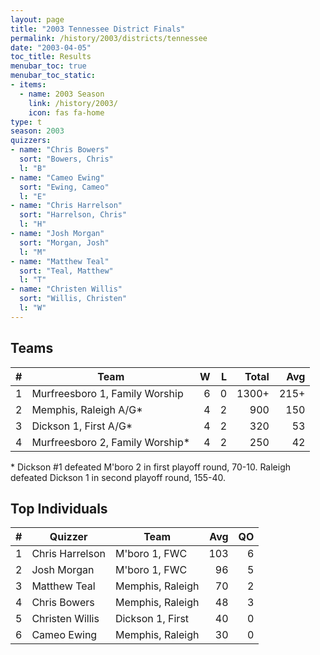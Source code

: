 ```yaml
---
layout: page
title: "2003 Tennessee District Finals"
permalink: /history/2003/districts/tennessee
date: "2003-04-05"
toc_title: Results
menubar_toc: true
menubar_toc_static:
- items:
  - name: 2003 Season
    link: /history/2003/
    icon: fas fa-home
type: t
season: 2003
quizzers:
- name: "Chris Bowers"
  sort: "Bowers, Chris"
  l: "B"
- name: "Cameo Ewing"
  sort: "Ewing, Cameo"
  l: "E"
- name: "Chris Harrelson"
  sort: "Harrelson, Chris"
  l: "H"
- name: "Josh Morgan"
  sort: "Morgan, Josh"
  l: "M"
- name: "Matthew Teal"
  sort: "Teal, Matthew"
  l: "T"
- name: "Christen Willis"
  sort: "Willis, Christen"
  l: "W"
---
```


## Teams

|    # | Team                            |    W |    L | Total |  Avg |
| ---: | ------------------------------- | ---: | ---: | ----: | ---: |
|    1 | Murfreesboro 1, Family Worship  |    6 |    0 | 1300+ | 215+ |
|    2 | Memphis, Raleigh A/G*           |    4 |    2 |   900 |  150 |
|    3 | Dickson 1, First A/G*           |    4 |    2 |   320 |   53 |
|    4 | Murfreesboro 2, Family Worship* |    4 |    2 |   250 |   42 |

\* Dickson #1 defeated M'boro 2 in first playoff round, 70-10. Raleigh defeated Dickson 1 in second playoff round, 155-40.

## Top Individuals

|    # | Quizzer         | Team             |  Avg |   QO |
| ---: | --------------- | ---------------- | ---: | ---: |
|    1 | Chris Harrelson | M'boro 1, FWC    |  103 |    6 |
|    2 | Josh Morgan     | M'boro 1, FWC    |   96 |    5 |
|    3 | Matthew Teal    | Memphis, Raleigh |   70 |    2 |
|    4 | Chris Bowers    | Memphis, Raleigh |   48 |    3 |
|    5 | Christen Willis | Dickson 1, First |   40 |    0 |
|    6 | Cameo Ewing     | Memphis, Raleigh |   30 |    0 |